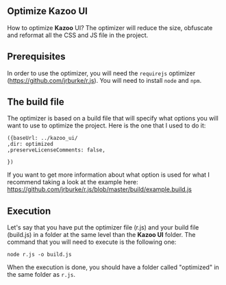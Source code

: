 ## Optimize Kazoo UI



How to optimize **Kazoo** UI? The optimizer will reduce the size, obfuscate and reformat all the CSS and JS file in the project. 


## Prerequisites

In order to use the optimizer, you will need the `requirejs` optimizer (https://github.com/jrburke/r.js). You will need to install `node` and `npm`.


## The build file

The optimizer is based on a build file that will specify what options you will want to use to optimize the project. Here is the one that I used to do it:
    
    ({baseUrl: ../kazoo_ui/
    ,dir: optimized
    ,preserveLicenseComments: false,

    })

If you want to get more information about what option is used for what I recommend taking a look at the example here: 
https://github.com/jrburke/r.js/blob/master/build/example.build.js
 

## Execution

Let's say that you have put the optimizer file (r.js) and your build file (build.js) in a folder at the same level than the **Kazoo UI** folder. The command that you will need to execute is the following one:

    node r.js -o build.js

When the execution is done, you should have a folder called "optimized" in the same folder as `r.js`.
